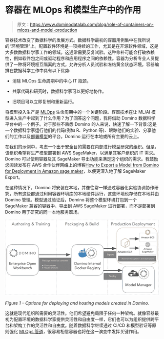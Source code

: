 # 容器在 MLOps 和模型生产中的作用

> 原文：<https://www.dominodatalab.com/blog/role-of-containers-on-mlops-and-model-production>

容器技术改变了数据科学的发展方式。数据科学最初的容器用例集中在我所说的“环境管理”上。配置软件环境是一项持续的工作，尤其是在开源软件领域，这是大多数数据科学家工作的领域。这通常需要反复试验。这种修补可能会打破依赖性，例如软件包之间或驱动程序和应用程序之间的依赖性。容器为分析专业人员提供了一种将环境相互隔离的方式，允许分析人员试验和冻结黄金状态环境。容器编排在数据科学工作中具有以下优势:

*   消除 MLOps 生命周期中的中心 IT 瓶颈。

*   共享代码和研究时，数据科学家可以更好地协作。

*   旧项目可以立即复制和重新运行。

将模型投入生产是 [MLOps](https://www.dominodatalab.com/data-science-dictionary/mlops) 生命周期中的一个关键阶段。容器技术在让 ML/AI 模型进入生产中起到了什么作用？为了回答这个问题，我将借助 Domino 数据科学平台中的一个例子。对于那些不熟悉 Domino 的人来说，快速了解一下背景:这是一个数据科学家运行他们的代码(例如 R、Python 等)、跟踪他们的实验、分享他们的工作以及[部署模型](/blog/machine-learning-model-deployment)的平台。Domino 运行在本地或所有主要的云上。

在我们的示例中，考虑一个出于安全目的需要在内部进行模型研究的组织。但是，该组织希望将生产模型部署到 AWS SageMaker，以满足其客户组织的 IT 需求。Domino 可以使用容器及其 SageMaker 导出功能来满足这个组织的需求。我鼓励您阅读发布在 AWS 合作伙伴网络上的博客[How to Export a Model from Domino for Deployment in Amazon sage maker](https://aws.amazon.com/blogs/apn/how-to-export-a-model-from-domino-for-deployment-in-amazon-sagemaker/)，以便更深入地了解 SageMaker Export。

在这种情况下，Domino 将安装在本地，并像往常一样通过容器化实验协调协作研究，所有这些都通过利用容器环境库的本地硬件运行，这些环境也存储在本地并由 Domino 管理。模型通过验证后，Domino 将整个模型环境打包到一个 SageMaker 兼容的容器中，导出到 AWS SageMaker 进行部署，而不是部署到 Domino 用于研究的同一本地服务器场。

![Options for deploying and hosting models created in Domino](img/88ec18778a302b19371f55e8234f0794.png)

*Figure 1 – Options for deploying and hosting models created in Domino.*

这就是现代组织所需要的灵活性。他们希望避免局限于任何一种架构。就像容器最初为配置环境的数据科学家提供灵活性和自由度一样，它们也可以为组织提供跨平台和架构工作的灵活性和自由度。随着数据科学继续通过 CI/CD 和模型验证等原则强化 [MLOps 管道](/blog/designing-a-best-in-class-mlops-pipeline)，很容易相信容器也将在这一演变中发挥关键作用。